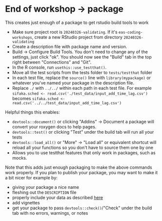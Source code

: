 # End of workshop -> package

This creates just enough of a package to get rstudio build tools to work

- Make sure project root is `20240326-validating`. If it's `eas-coding-workshops`, create a new RStudio project from directory `20240326-validating`
- Create a description file with package name and version.
- Build -> Configure Build Tools. You don't need to change any of the settings, just click "ok". You should now see the "Build" tab in the top right between "Connections" and "Git". 
- In the R console, run `usethis::use_testthat()`.
- Move all the test scripts from the tests folder to `tests/testthat` folder
- In each test file, replace the `source()` line with `library(mypackage)` or whatever you've named your package in the description file. 
- Replace `./` with `../../` within each path in each test file. For example `sifaka.sched <- read.csv('./test_data/input_add_time_lag.csv')` becomes `sifaka.sched <- read.csv('../../test_data/input_add_time_lag.csv')` 

Helpful things this enables:

- `devtools::document()` or clicking "Addins" -> Document a package will convert your roxygen docs to help pages.
- `devtools::test()` or clicking "Test" under the build tab will run all your tests
- `devtools::load_all()` or "More" -> "Load all" or equivalent shortcut will reload all your functions so you don't have to source them one by one
- Allows you to use testthat features that only work in packages, such as mocks.

Note that this adds just enough packaging to make the above commands work properly. If you plan to publish your package, you may want to make it a bit nicer for example by:

- giving your package a nice name
- fleshing out the `DESCRIPTION` file
- properly include your data as described [here](https://r-pkgs.org/data.html)
- add vignettes
- get your package to pass `devtools::check()`/"Check" under the build tab with no errors, warnings, or notes
